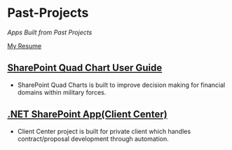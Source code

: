 # Past-Projects
<em>Apps Built from Past Projects</em>

[My Resume](https://github.com/budostylz/Past-Projects/blob/master/Shaun%20Lewis_Resume(2-29-2020).docx?raw=true)

## [SharePoint Quad Chart User Guide](https://github.com/budostylz/Past-Projects/blob/master/SharePoint%20Quad%20Charts/Quad%20User%20Guide.pptx?raw=true)

* SharePoint Quad Charts is built to improve decision making for financial domains within military forces.

## [.NET SharePoint App(Client Center)](https://github.com/budostylz/Past-Projects/tree/master/CCPProject)

* Client Center project is built for private client which handles contract/proposal development through automation.



